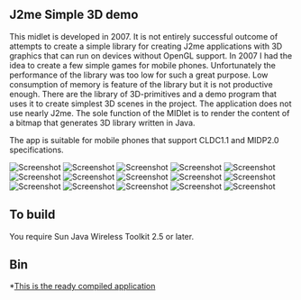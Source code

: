 ## J2me Simple 3D demo 


This midlet is developed in 2007. It is not entirely successful outcome of attempts to create a simple library for creating J2me applications with 3D graphics that can run on devices without OpenGL support. 
In 2007 I had the idea to create a few simple games for mobile phones. Unfortunately the performance of the library was too low for such a great purpose.
Low consumption of memory is feature of the library but it is not productive enough.
There are the library of 3D-primitives and a demo program that uses it to create simplest 3D scenes in the project.
The application does not use nearly J2me. The sole function of the MIDlet is to render the content of a bitmap that generates 3D library written in Java.

The app is suitable for mobile phones that support CLDC1.1 and MIDP2.0 specifications.


![Screenshot](blob/master/Screenshots/screen1.png?raw=true) ![Screenshot](blob/master/Screenshots/screen2.png?raw=true) ![Screenshot](blob/master/Screenshots/screen3.png?raw=true) ![Screenshot](blob/master/Screenshots/screen4.png?raw=true) ![Screenshot](blob/master/Screenshots/screen5.png?raw=true) ![Screenshot](blob/master/Screenshots/screen6.png?raw=true) ![Screenshot](blob/master/Screenshots/screen7.png?raw=true) ![Screenshot](blob/master/Screenshots/screen8.png?raw=true)  ![Screenshot](blob/master/Screenshots/screen9.png?raw=true)  ![Screenshot](blob/master/Screenshots/screen10.png?raw=true)  ![Screenshot](blob/master/Screenshots/screen11.png?raw=true)  ![Screenshot](blob/master/Screenshots/screen12.png?raw=true) ![Screenshot](blob/master/Screenshots/screen13.png?raw=true)  ![Screenshot](blob/master/Screenshots/screen14.png?raw=true) ![Screenshot](blob/master/Screenshots/screen15.png?raw=true)   



## To build 
You require Sun Java Wireless Toolkit 2.5 or later.


## Bin
 
*[This is the ready compiled application][1]



[1]: Deployed



